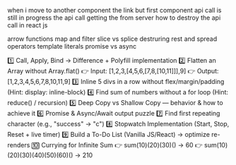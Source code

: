 when i move to another component the link but first component api call is still in progress the api call getting the from server how to destroy the api call in react js


arrow functions 
map and filter 
slice vs splice 
destruring
rest and spread operators
template literals
promise vs async




1️⃣ Call, Apply, Bind → Difference + Polyfill implementation
2️⃣ Flatten an Array without Array.flat()
👉 Input: [1,2,3,[4,5,6,[7,8,[10,11]]],9]
👉 Output: [1,2,3,4,5,6,7,8,10,11,9]
3️⃣ Inline 5 divs in a row without flex/margin/padding (Hint: display: inline-block)
4️⃣ Find sum of numbers without a for loop (Hint: reduce() / recursion)
5️⃣ Deep Copy vs Shallow Copy — behavior & how to achieve it
6️⃣ Promise & Async/Await output puzzle
7️⃣ Find first repeating character (e.g., "success" → "c")
8️⃣ Stopwatch Implementation (Start, Stop, Reset + live timer)
9️⃣ Build a To-Do List (Vanilla JS/React) → optimize re-renders
🔟 Currying for Infinite Sum
👉 sum(10)(20)(30)() → 60
👉 sum(10)(20)(30)(40)(50)(60)() → 210

